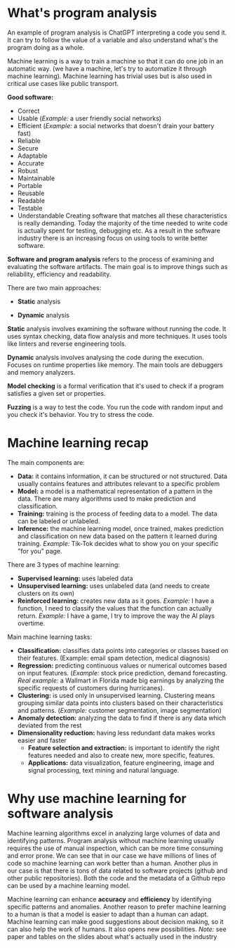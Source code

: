 # What's program analysis

An example of program analysis is ChatGPT interpreting a code you send it. It can try to follow the value of a variable and also understand what's the program doing as a whole.

Machine learning is a way to train a machine so that it can do one job in an automatic way. (we have a machine, let's try to automatize it through machine learning).
Machine learning has trivial uses but is also used in critical use cases like public transport.

**Good software:**

- Correct
- Usable (*Example:* a user friendly social networks)
- Efficient (*Example:* a social networks that doesn't drain your battery fast)
- Reliable
- Secure
- Adaptable
- Accurate
- Robust
- Maintainable
- Portable
- Reusable
- Readable
- Testable
- Understandable
Creating software that matches all these characteristics is really demanding.
Today the majority of the time needed to write code is actually spent for testing, debugging etc. As a result in the software industry there is an increasing focus on using tools to write better software.

**Software and program analysis** refers to the process of examining and evaluating the software artifacts. The main goal is to improve things such as reliability, efficiency and readability.

There are two main approaches:

- **Static** analysis

- **Dynamic** analysis

**Static** analysis involves examining the software without running the code. It uses syntax checking, data flow analysis and more techniques. It uses tools like linters and reverse engineering tools.

**Dynamic** analysis involves analysing the code during the execution. Focuses on runtime properties like memory. The main tools are debuggers and memory analyzers.

**Model checking** is a formal verification that it's used to check if a program satisfies a given set or properties.

**Fuzzing** is a way to test the code. You run the code with random input and you check it's behavior. You try to stress the code.

# Machine learning recap

The main components are:

- **Data:** it contains information, it can be structured or not structured. Data usually contains features and attributes relevant to a specific problem
- **Model:** a model is a mathematical representation of a pattern in the data. There are many algorithms used to make prediction and classification.
- **Training:** training is the process of feeding data to a model. The data can be labeled or unlabeled.
- **Inference:** the machine learning model, once trained, makes prediction and classification on new data based on the pattern it learned during training.
*Example:* Tik-Tok decides what to show you on your specific "for you" page.

There are 3 types of machine learning:

- **Supervised learning:** uses labeled data
- **Unsupervised learning:** uses unlabeled data (and needs to create clusters on its own)
- **Reinforced learning:** creates new data as it goes.
*Example:* I have a function, I need to classify the values that the function can actually return.
*Example:* I have a game, I try to improve the way the AI plays overtime.

Main machine learning tasks:

- **Classification:** classifies data points into categories or classes based on their features. (Example: email spam detection, medical diagnosis)
- **Regression:** predicting continuous values or numerical outcomes based on input features. (*Example:* stock price prediction, demand forecasting. *Real example:* a Wallmart in Florida made big earnings by analyzing the specific requests of customers during hurricanes).
- **Clustering:** is used only in unsupervised learning. Clustering means grouping similar data points into clusters based on their characteristics and patterns. (*Example:* customer segmentation, image segmentation)
- **Anomaly detection:** analyzing the data to find if there is any data which deviated from the rest
- **Dimensionality reduction:** having less redundant data makes works easier and faster
  - **Feature selection and extraction:** is important to identify the right features needed and also to create new, more specific, features.
  - **Applications:** data visualization, feature engineering, image and signal processing, text mining and natural language.

# Why use machine learning for software analysis

Machine learning algorithms excel in analyzing large volumes of data and identifying patterns.
Program analysis without machine learning usually requires the use of manual inspection, which can be more time consuming and error prone.
We can see that in our case we have millions of lines of code so machine learning can work better than a human.
Another plus in our case is that there is tons of data related to software projects (github and other public repositories). Both the code and the metadata of a Github repo can be used by a machine learning model.

Machine learning can enhance **accuracy** and **efficiency** by identifying specific patterns and anomalies.
Another reason to prefer machine learning to a human is that a model is easier to adapt than a human can adapt.
Machine learning can make good suggestions about decision making, so it can also help the work of humans. It also opens new possibilities.
*Note:* see paper and tables on the slides about what's actually used in the industry
